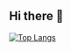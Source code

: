 ## Hi there 👋

[![Top Langs](https://github-readme-stats.vercel.app/api/top-langs/?username=hhjfdkl)](https://github.com/hhfjdkl/github-readme-stats)



<!--
**hhjfdkl/hhjfdkl** is a ✨ _special_ ✨ repository because its `README.md` (this file) appears on your GitHub profile.

Here are some ideas to get you started:

- 🔭 I’m currently working on ...
- 🌱 I’m currently learning ...
- 👯 I’m looking to collaborate on ...
- 🤔 I’m looking for help with ...
- 💬 Ask me about ...
- 📫 How to reach me: ...
- 😄 Pronouns: ...
- ⚡ Fun fact: ...
-->
